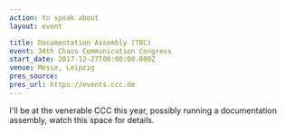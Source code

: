 ```yaml
---
action: to speak about
layout: event

title: Documentation Assembly (TBC)
event: 34th Chaos Communication Congress
start_date: 2017-12-27T00:00:00.000Z
venue: Messe, Leipzig
pres_source:
pres_url: https://events.ccc.de
---
```


I'll be at the venerable CCC this year, possibly running a documentation assembly, watch this space for details.
